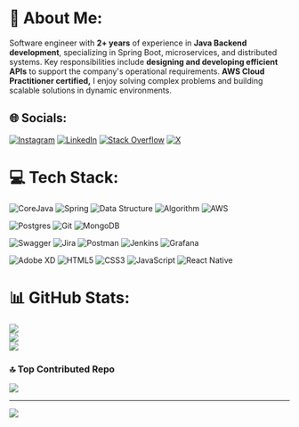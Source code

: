 # 💫 About Me:
Software engineer with <b>2+ years</b> of experience in <b>Java Backend development</b>, specializing in Spring Boot, microservices, and distributed systems. Key responsibilities include <b>designing and developing efficient APIs</b> to support the company's operational requirements. <b>AWS Cloud Practitioner certified,</b> I enjoy solving complex problems and building scalable solutions in dynamic environments.

## 🌐 Socials:
[![Instagram](https://img.shields.io/badge/Instagram-%23E4405F.svg?logo=Instagram&logoColor=white)](https://instagram.com/iamadityaraj04) [![LinkedIn](https://img.shields.io/badge/LinkedIn-%230077B5.svg?logo=linkedin&logoColor=white)](https://linkedin.com/in/iamadityaraj04) [![Stack Overflow](https://img.shields.io/badge/-Stackoverflow-FE7A16?logo=stack-overflow&logoColor=white)](https://stackoverflow.com/users/28682898) [![X](https://img.shields.io/badge/X-black.svg?logo=X&logoColor=white)](https://x.com/iamadityaraj04) 

# 💻 Tech Stack:
![CoreJava](https://img.shields.io/badge/core_java-%23ED8B00.svg?style=for-the-badge&logo=openjdk&logoColor=white) 
![Spring](https://img.shields.io/badge/spring-%236DB33F.svg?style=for-the-badge&logo=spring&logoColor=white) 
![Data Structure](https://img.shields.io/badge/data_sturcture-%23E34F26.svg?style=for-the-badge&logo=data-structure&logoColor=white) 
![Algorithm](https://img.shields.io/badge/algorithms-%2320232a.svg?style=for-the-badge&logo=algorithms&logoColor=white) 
![AWS](https://img.shields.io/badge/AWS-%23FF9900.svg?style=for-the-badge&logo=amazon-aws&logoColor=white)

![Postgres](https://img.shields.io/badge/postgres-%23316192.svg?style=for-the-badge&logo=postgresql&logoColor=white)
![Git](https://img.shields.io/badge/git-%23F05033.svg?style=for-the-badge&logo=git&logoColor=white) 
![MongoDB](https://img.shields.io/badge/MongoDB-%234ea94b.svg?style=for-the-badge&logo=mongodb&logoColor=white) 

![Swagger](https://img.shields.io/badge/-Swagger-%23Clojure?style=for-the-badge&logo=swagger&logoColor=white) 
![Jira](https://img.shields.io/badge/jira-%230A0FFF.svg?style=for-the-badge&logo=jira&logoColor=white) 
![Postman](https://img.shields.io/badge/Postman-FF6C37?style=for-the-badge&logo=postman&logoColor=white) 
![Jenkins](https://img.shields.io/badge/jenkins-%232C5263.svg?style=for-the-badge&logo=jenkins&logoColor=white) 
![Grafana](https://img.shields.io/badge/grafana-%23ED8B00.svg?style=for-the-badge&logo=grafana&logoColor=white) 

![Adobe XD](https://img.shields.io/badge/Adobe%20XD-470137?style=for-the-badge&logo=Adobe%20XD&logoColor=#FF61F6)
![HTML5](https://img.shields.io/badge/html5-%23E34F26.svg?style=for-the-badge&logo=html5&logoColor=white) 
![CSS3](https://img.shields.io/badge/css3-%231572B6.svg?style=for-the-badge&logo=css3&logoColor=white)
![JavaScript](https://img.shields.io/badge/javascript-%23323330.svg?style=for-the-badge&logo=javascript&logoColor=%23F7DF1E)
![React Native](https://img.shields.io/badge/react_native-%2320232a.svg?style=for-the-badge&logo=react&logoColor=%2361DAFB) 
 

 




# 📊 GitHub Stats:
![](https://github-readme-stats.vercel.app/api?username=iamadityaraj04&theme=github_dark&hide_border=true&include_all_commits=true&count_private=false)<br/>
![](https://github-readme-streak-stats.herokuapp.com/?user=iamadityaraj04&theme=github_dark&hide_border=true)<br/>
![](https://github-readme-stats.vercel.app/api/top-langs/?username=iamadityaraj04&theme=github_dark&hide_border=true&include_all_commits=true&count_private=false&layout=compact)

### 🔝 Top Contributed Repo
![](https://github-contributor-stats.vercel.app/api?username=iamadityaraj04&limit=5&theme=dark&combine_all_yearly_contributions=true)

---
[![](https://visitcount.itsvg.in/api?id=iamadityaraj04&icon=0&color=0)](https://visitcount.itsvg.in)

<!-- Proudly created with GPRM ( https://gprm.itsvg.in ) -->
